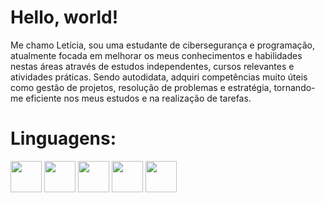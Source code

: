 # Hello, world!

Me chamo Letícia, sou uma estudante de cibersegurança e programação, atualmente focada em melhorar os meus conhecimentos e habilidades nestas áreas através de estudos independentes, cursos relevantes e atividades práticas. Sendo autodidata, adquiri competências muito úteis como gestão de projetos, resolução de problemas e estratégia, tornando-me eficiente nos meus estudos e na realização de tarefas.

# Linguagens:

<img loading="lazy" src="https://cdn.jsdelivr.net/gh/devicons/devicon@latest/icons/python/python-original-wordmark.svg" width="50" height="50"/>  <img loading="lazy" src="https://cdn.jsdelivr.net/gh/devicons/devicon@latest/icons/csharp/csharp-original.svg" width="50" height="50"/>  <img loading="lazy" src="https://cdn.jsdelivr.net/gh/devicons/devicon@latest/icons/html5/html5-original-wordmark.svg" width="50" height="50"/>  <img loading="lazy" src="https://cdn.jsdelivr.net/gh/devicons/devicon@latest/icons/css3/css3-original-wordmark.svg" width="50" height="50"/>  <img loading="lazy" src="https://cdn.jsdelivr.net/gh/devicons/devicon@latest/icons/javascript/javascript-original.svg" width="50" height="50"/>
          
          
          
          
          
          


